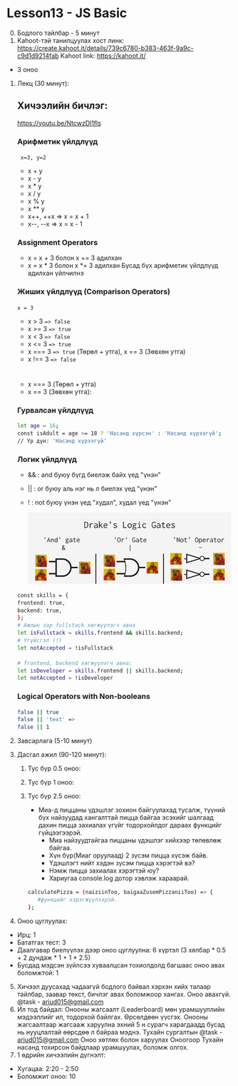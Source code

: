 # Lesson13 - JS Basic

0. Бодлого тайлбар - 5 минут
1. Kahoot-тэй танилцуулах хост линк: https://create.kahoot.it/details/739c6780-b383-463f-9a9c-c9d1d9214fab
   Kahoot link: https://kahoot.it/
- 3 оноо

1. Лекц (30 минут):
   ## Хичээлийн бичлэг:

   https://youtu.be/NtcwzDl1fls

   ### Арифметик үйлдлүүд

   ` x=3, y=2`

   - x + y
   - x - y
   - x \* y
   - x / y
   - x % y
   - x \*\* y
   - x++, ++x => x = x + 1
   - x--, --x => x = x - 1

   ### Assignment Operators

   - x = x + 3 болон x += 3 адилхан
   - x = x \* 3 болон x \*= 3 адилхан
   Бусад бүх арифметик үйлдлүүд адилхан үйлчилнэ

   ### Жиших үйлдлүүд (Comparison Operators)

   `x = 3`

   - x > 3 `=> false`
   - x >= 3 `=> true`
   - x < 3 `=> false`
   - x <= 3 `=> true`
   - x === 3 `=> true` (Төрөл + утга), x == 3 (Зөвхөн утга)
   - x !== 3 `=> false`

   #

   - x === 3 (Төрөл + утга)
   - x == 3 (Зөвхөн утга):

   ### Гурвалсан үйлдлүүд

   ```sh
   let age = 16;
   const isAdult = age >= 18 ? 'Насанд хүрсэн' : 'Насанд хүрээгүй';
   // Үр дүн: 'Насанд хүрээгүй'
   ```

   ### Логик үйлдлүүд

   - && : and буюу бүгд биелэж байх үед "үнэн" 
   - || : or буюу аль нэг нь л биелэх үед "үнэн"
   - ! : not буюу үнэн үед "худал", худал үед "үнэн"

      ![Logic operators](image.png)

   ```sh
   const skills = {
   frontend: true,
   backend: true,
   };
   # Ажлын зар fullstack хөгжүүлэгч авна
   let isFullstack = skills.frontend && skills.backend;
   # Үгүйсгэл (!)
   let notAccepted = !isFullstack

   # frontend, backend хөгжүүлэгч авна:
   let isDeveloper = skills.frontend || skills.backend;
   let notAccepted = !isDeveloper
   ```

   ### Logical Operators with Non-booleans

   ```sh
   false || true
   false || 'text' =>
   false || 1
   ```

2. Завсарлага (5-10 минут)

3. Дасгал ажил (90-120 минут):

   1. Тус бүр 0.5 оноо:

      

   2. Тус бүр 1 оноо:
     
   3. Тус бүр 2.5 оноо:
      - Миа-д пиццаны үдэшлэг зохион байгуулахад тусалж, түүний бүх найзуудад хангалттай пицца байгаа эсэхийг шалгаад дахин пицца захиалах үгүйг тодорхойлдог дараах функцийг гүйцээгээрэй.
         - Миа найзуудтайгаа пиццаны үдэшлэг хийхээр төлөвлөж байгаа.
         - Хүн бүр(Миаг оруулаад) 2 зүсэм пицца хүсэж байв.
         - Үдэшлэгт нийт хэдэн зүсэм пицца хэрэгтэй вэ?
         - Нэмж пицца захиалах хэрэгтэй юу?
         - Хариугаа console.log дотор хэвлэж хараарай.
      
      ``` sh
      calculatePizza = (naiziinToo, baigaaZusemPizzaniiToo) => {
         #функцийг хэрэгжүүлээрэй.
      };
      ```
     

4. Оноо цуглуулах:

- Ирц: 1
- Бататгах тест: 3
- Даалгавар биелүүлэх дээр оноо цуглуулна: 6 хүртэл (3 хялбар \* 0.5 + 2 дундаж \* 1 + 1 \* 2.5)
- Бусдад мэдсэн зүйлсээ хуваалцсан тохиолдолд багшаас оноо авах боломжтой: 1

5. Хичээл дуусахад чадаагүй бодлого байвал хэрхэн хийх талаар тайлбар, заавар текст, бичлэг авах боломжоор хангах. Оноо авахгүй. @task - ariud015@gmail.com
6. Ил тод байдал: Онооны жагсаалт (Leaderboard) мөн урамшууллийн мэдээллийг ил, тодорхой байлгах. Өрсөлдөөн үүсгэх. Онооны жагсаалтаар жагсааж харуулна эхний 5 н сурагч харагдаадд бусад нь нууцлалтай өөрсдөө л байраа мэднэ. Тухайн сургалтын @task - ariud015@gmail.com Оноо хөтлөх болон харуулах
   Оноогоор Тухайн насанд тохирсон байдлаар урамшуулах, боломж олгох.
7. 1 өдрийн хичээлийн дүгнэлт:

- Хугацаа: 2:20 - 2:50
- Боломжит оноо: 10
